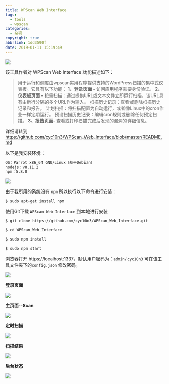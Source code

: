 ```yaml
---
title: WPScan Web Interface
tags:
  - tools
  - wpscan
categories:
  - 杂项
copyright: true
abbrlink: 1dd3590f
date: 2019-01-11 15:19:49
---
```


![](https://ae01.alicdn.com/kf/HTB1NR5jaECF3KVjSZJnq6znHFXa0.jpg)
<!--more-->
该工具作者对 WPScan Web Interface 功能描述如下：

> 用于运行和调度由wpscan实用程序提供支持的WordPress扫描的集中式仪表板。它具有以下功能：
> **1、登录页面 -**
>访问应用程序需要身份验证。
>**2、仪表板页面 -**
>按需扫描：通过提供URL或文本文件立即运行扫描，该URL具有由新行分隔的多个URL作为输入。
>扫描历史记录：查看或删除扫描历史记录和报告。
>计划扫描：将扫描配置为自动运行，或者像Linux中的cron作业一样定期运行。
>预设扫描历史记录：编辑cron规则或删除任何预定扫描。
>**3、报告页面-**
>查看或打印扫描完成后发现的漏洞的详细信息。

详细请转到 https://github.com/cyc10n3/WPScan_Web_Interface/blob/master/README.md

以下是我安装环境：

```bash
OS：Parrot x86_64 GNU/Linux（基于Debian）
nodejs：v8.11.2
npm：5.8.0
```

![](https://ae01.alicdn.com/kf/HTB1KJl_Xkxz61VjSZFr760eLFXaS.png)

由于我所用的系统没有 `npm` 所以执行以下命令进行安装：

```bash
$ sudo apt-get install npm
```

使用Git下载 `WPScan Web Interface` 到本地进行安装

```bash
$ git clone https://github.com/cyc10n3/WPScan_Web_Interface.git

$ cd WPScan_Web_Interface

$ sudo npm install

$ sudo npm start
```

浏览器打开 https://localhost:1337，默认用户密码为：`admin/cyc10n3` 可在该工具文件夹下的`config.json` 修改密码。


![](https://ae01.alicdn.com/kf/HTB14TWpaBCw3KVjSZFl763JkFXaC.png)

**登录页面**

![](https://ae01.alicdn.com/kf/HTB1gDWpaBCw3KVjSZFl763JkFXak.png)

**主页面--Scan**

![](https://ae01.alicdn.com/kf/HTB15mOiav1H3KVjSZFH762KppXa7.png)

**定时扫描**

![](https://ae01.alicdn.com/kf/HTB1OLSsarus3KVjSZKb760qkFXaS.png)

**扫描结果**

![](https://ae01.alicdn.com/kf/HTB1tKekaA9E3KVjSZFG76319XXai.png)

**后台状态**

![](https://ae01.alicdn.com/kf/HTB16FmjawaH3KVjSZFj763FWpXao.png)
